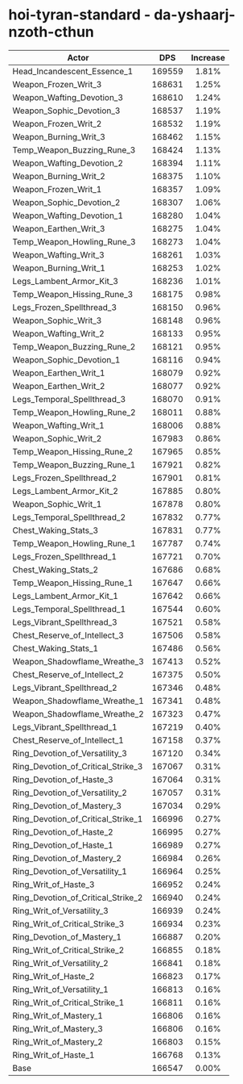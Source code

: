 # hoi-tyran-standard - da-yshaarj-nzoth-cthun
| Actor | DPS | Increase |
|---|:---:|:---:|
|Head_Incandescent_Essence_1|169559|1.81%|
|Weapon_Frozen_Writ_3|168631|1.25%|
|Weapon_Wafting_Devotion_3|168610|1.24%|
|Weapon_Sophic_Devotion_3|168537|1.19%|
|Weapon_Frozen_Writ_2|168532|1.19%|
|Weapon_Burning_Writ_3|168462|1.15%|
|Temp_Weapon_Buzzing_Rune_3|168424|1.13%|
|Weapon_Wafting_Devotion_2|168394|1.11%|
|Weapon_Burning_Writ_2|168375|1.10%|
|Weapon_Frozen_Writ_1|168357|1.09%|
|Weapon_Sophic_Devotion_2|168307|1.06%|
|Weapon_Wafting_Devotion_1|168280|1.04%|
|Weapon_Earthen_Writ_3|168275|1.04%|
|Temp_Weapon_Howling_Rune_3|168273|1.04%|
|Weapon_Wafting_Writ_3|168261|1.03%|
|Weapon_Burning_Writ_1|168253|1.02%|
|Legs_Lambent_Armor_Kit_3|168236|1.01%|
|Temp_Weapon_Hissing_Rune_3|168175|0.98%|
|Legs_Frozen_Spellthread_3|168150|0.96%|
|Weapon_Sophic_Writ_3|168148|0.96%|
|Weapon_Wafting_Writ_2|168133|0.95%|
|Temp_Weapon_Buzzing_Rune_2|168121|0.95%|
|Weapon_Sophic_Devotion_1|168116|0.94%|
|Weapon_Earthen_Writ_1|168079|0.92%|
|Weapon_Earthen_Writ_2|168077|0.92%|
|Legs_Temporal_Spellthread_3|168070|0.91%|
|Temp_Weapon_Howling_Rune_2|168011|0.88%|
|Weapon_Wafting_Writ_1|168006|0.88%|
|Weapon_Sophic_Writ_2|167983|0.86%|
|Temp_Weapon_Hissing_Rune_2|167965|0.85%|
|Temp_Weapon_Buzzing_Rune_1|167921|0.82%|
|Legs_Frozen_Spellthread_2|167901|0.81%|
|Legs_Lambent_Armor_Kit_2|167885|0.80%|
|Weapon_Sophic_Writ_1|167878|0.80%|
|Legs_Temporal_Spellthread_2|167832|0.77%|
|Chest_Waking_Stats_3|167831|0.77%|
|Temp_Weapon_Howling_Rune_1|167787|0.74%|
|Legs_Frozen_Spellthread_1|167721|0.70%|
|Chest_Waking_Stats_2|167686|0.68%|
|Temp_Weapon_Hissing_Rune_1|167647|0.66%|
|Legs_Lambent_Armor_Kit_1|167642|0.66%|
|Legs_Temporal_Spellthread_1|167544|0.60%|
|Legs_Vibrant_Spellthread_3|167521|0.58%|
|Chest_Reserve_of_Intellect_3|167506|0.58%|
|Chest_Waking_Stats_1|167486|0.56%|
|Weapon_Shadowflame_Wreathe_3|167413|0.52%|
|Chest_Reserve_of_Intellect_2|167375|0.50%|
|Legs_Vibrant_Spellthread_2|167346|0.48%|
|Weapon_Shadowflame_Wreathe_1|167341|0.48%|
|Weapon_Shadowflame_Wreathe_2|167323|0.47%|
|Legs_Vibrant_Spellthread_1|167219|0.40%|
|Chest_Reserve_of_Intellect_1|167158|0.37%|
|Ring_Devotion_of_Versatility_3|167120|0.34%|
|Ring_Devotion_of_Critical_Strike_3|167067|0.31%|
|Ring_Devotion_of_Haste_3|167064|0.31%|
|Ring_Devotion_of_Versatility_2|167057|0.31%|
|Ring_Devotion_of_Mastery_3|167034|0.29%|
|Ring_Devotion_of_Critical_Strike_1|166996|0.27%|
|Ring_Devotion_of_Haste_2|166995|0.27%|
|Ring_Devotion_of_Haste_1|166989|0.27%|
|Ring_Devotion_of_Mastery_2|166984|0.26%|
|Ring_Devotion_of_Versatility_1|166964|0.25%|
|Ring_Writ_of_Haste_3|166952|0.24%|
|Ring_Devotion_of_Critical_Strike_2|166940|0.24%|
|Ring_Writ_of_Versatility_3|166939|0.24%|
|Ring_Writ_of_Critical_Strike_3|166934|0.23%|
|Ring_Devotion_of_Mastery_1|166887|0.20%|
|Ring_Writ_of_Critical_Strike_2|166855|0.18%|
|Ring_Writ_of_Versatility_2|166841|0.18%|
|Ring_Writ_of_Haste_2|166823|0.17%|
|Ring_Writ_of_Versatility_1|166813|0.16%|
|Ring_Writ_of_Critical_Strike_1|166811|0.16%|
|Ring_Writ_of_Mastery_1|166806|0.16%|
|Ring_Writ_of_Mastery_3|166806|0.16%|
|Ring_Writ_of_Mastery_2|166803|0.15%|
|Ring_Writ_of_Haste_1|166768|0.13%|
|Base|166547|0.00%|
